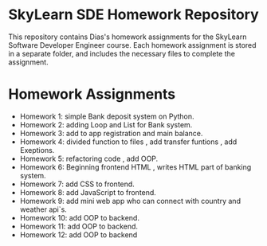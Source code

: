 # SkyLearn SDE Homework Repository
This repository contains Dias's homework assignments for the SkyLearn Software Developer Engineer course. Each homework assignment is stored in a separate folder, and includes the necessary files to complete the assignment.

# Homework Assignments
- Homework 1: simple Bank deposit system on Python.
- Homework 2: adding Loop and List for Bank system.
- Homework 3: add to app registration and main balance.
- Homework 4: divided function to files , add transfer funtions , add Exeptions.
- Homework 5: refactoring code , add OOP.
- Homework 6: Beginning frontend HTML , writes HTML part of banking system.
- Homework 7: add CSS to frontend.
- Homework 8: add JavaScript to frontend.
- Homework 9: add mini web app who can connect with country and weather api`s.
- Homework 10: add OOP to backend.
- Homework 11: add OOP to backend.
- Homework 12: add OOP to backend
